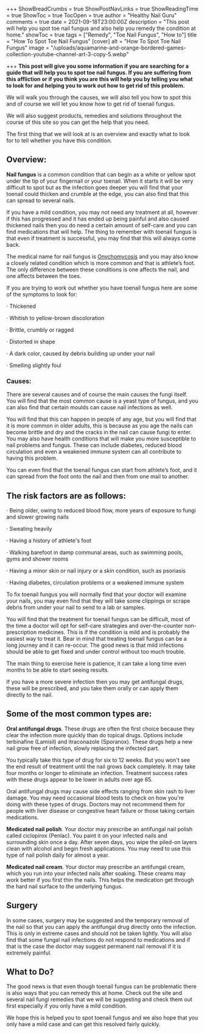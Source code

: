 +++
ShowBreadCrumbs = true
ShowPostNavLinks = true
ShowReadingTime = true
ShowToc = true
TocOpen = true
author = "Healthy Nail Guru"
comments = true
date = 2021-09-18T23:00:00Z
description = "This post will help you spot toe nail fungus and also help you remedy the condition at home."
showToc = true
tags = ["Remedy", "Toe Nail Fungus", "How to"]
title = "How To Spot Toe Nail Fungus"
[cover]
alt = "How To Spot Toe Nail Fungus"
image = "/uploads/aquamarine-and-orange-bordered-games-collection-youtube-channel-art-3-copy-5.webp"

+++
**This post will give you some information if you are searching for a guide that will help you to spot toe nail fungus. If you are suffering from this affliction or if you think you are this will help you by telling you what to look for and helping you to work out how to get rid of this problem.**

We will walk you through the causes, we will also tell you how to spot this and of course we will let you know how to get rid of toenail fungus.

We will also suggest products, remedies and solutions throughout the course of this site so you can get the help that you need.

The first thing that we will look at is an overview and exactly what to look for to tell whether you have this condition.

## Overview:

**Nail fungus** is a common condition that can begin as a white or yellow spot under the tip of your fingernail or your toenail. When it starts it will be very difficult to spot but as the infection goes deeper you will find that your toenail could thicken and crumble at the edge, you can also find that this can spread to several nails.

If you have a mild condition, you may not need any treatment at all, however if this has progressed and it has ended up being painful and also caused thickened nails then you do need a certain amount of self-care and you can find medications that will help. The thing to remember with toenail fungus is that even if treatment is successful, you may find that this will always come back.

The medical name for nail fungus is [Onychomycosis]() and you may also know a closely related condition which is more common and that is athlete’s foot. The only difference between these conditions is one affects the nail, and one affects between the toes.

If you are trying to work out whether you have toenail fungus here are some of the symptoms to look for:

· Thickened

· Whitish to yellow-brown discoloration

· Brittle, crumbly or ragged

· Distorted in shape

· A dark color, caused by debris building up under your nail

· Smelling slightly foul

### Causes:

There are several causes and of course the main causes the fungi itself. You will find that the most common cause is a yeast type of fungus, and you can also find that certain moulds can cause nail infections as well.

You will find that this can happen in people of any age, but you will find that it is more common in older adults, this is because as you age the nails can become brittle and dry and the cracks in the nail can cause fungi to enter. You may also have health conditions that will make you more susceptible to nail problems and fungus. These can include diabetes, reduced blood circulation and even a weakened immune system can all contribute to having this problem.

You can even find that the toenail fungus can start from athlete’s foot, and it can spread from the foot onto the nail and then from one mail to another.

## The risk factors are as follows:

· Being older, owing to reduced blood flow, more years of exposure to fungi and slower growing nails

· Sweating heavily

· Having a history of athlete's foot

· Walking barefoot in damp communal areas, such as swimming pools, gyms and shower rooms

· Having a minor skin or nail injury or a skin condition, such as psoriasis

· Having diabetes, circulation problems or a weakened immune system

To fix toenail fungus you will normally find that your doctor will examine your nails, you may even find that they will take some clippings or scrape debris from under your nail to send to a lab or samples.

You will find that the treatment for toenail fungus can be difficult, most of the time a doctor will opt for self-care strategies and over-the-counter non-prescription medicines. This is if the condition is mild and is probably the easiest way to treat it. Bear in mind that treating toenail fungus can be a long journey and it can re-occur. The good news is that mild infections should be able to get fixed and under control without too much trouble.

The main thing to exercise here is patience, it can take a long time even months to be able to start seeing results.

If you have a more severe infection then you may get antifungal drugs, these will be prescribed, and you take them orally or can apply them directly to the nail.

## Some of the most common types are:

**Oral antifungal drugs**. These drugs are often the first choice because they clear the infection more quickly than do topical drugs. Options include terbinafine (Lamisil) and itraconazole (Sporanox). These drugs help a new nail grow free of infection, slowly replacing the infected part.

You typically take this type of drug for six to 12 weeks. But you won't see the end result of treatment until the nail grows back completely. It may take four months or longer to eliminate an infection. Treatment success rates with these drugs appear to be lower in adults over age 65.

Oral antifungal drugs may cause side effects ranging from skin rash to liver damage. You may need occasional blood tests to check on how you're doing with these types of drugs. Doctors may not recommend them for people with liver disease or congestive heart failure or those taking certain medications.

**Medicated nail polish**. Your doctor may prescribe an antifungal nail polish called ciclopirox (Penlac). You paint it on your infected nails and surrounding skin once a day. After seven days, you wipe the piled-on layers clean with alcohol and begin fresh applications. You may need to use this type of nail polish daily for almost a year.

**Medicated nail cream**. Your doctor may prescribe an antifungal cream, which you run into your infected nails after soaking. These creams may work better if you first thin the nails. This helps the medication get through the hard nail surface to the underlying fungus.

## **Surgery**

In some cases, surgery may be suggested and the temporary removal of the nail so that you can apply the antifungal drug directly onto the infection. This is only in extreme cases and should not be taken lightly. You will also find that some fungal nail infections do not respond to medications and if that is the case the doctor may suggest permanent nail removal if it is extremely painful.

## What to Do?

The good news is that even though toenail fungus can be problematic there is also ways that you can remedy this at home. Check out the site and several nail fungi remedies that we will be suggesting and check them out first especially if you only have a mild condition.

We hope this is helped you to spot toenail fungus and we also hope that you only have a mild case and can get this resolved fairly quickly.